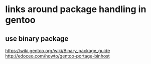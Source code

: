 links around package handling in gentoo
=======================================


use binary package
------------------

https://wiki.gentoo.org/wiki/Binary_package_guide
http://edoceo.com/howto/gentoo-portage-binhost
